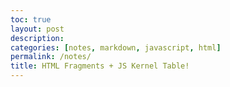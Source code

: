 ```yaml
---
toc: true
layout: post
description: 
categories: [notes, markdown, javascript, html]
permalink: /notes/
title: HTML Fragments + JS Kernel Table!
---
```


